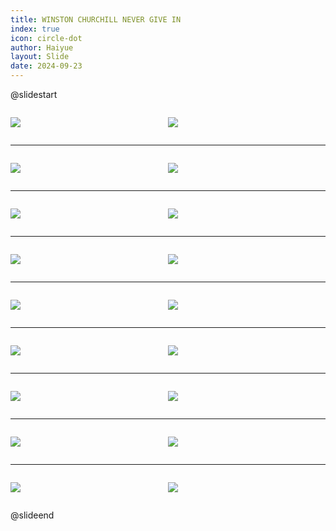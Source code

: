 ```yaml
---
title: WINSTON CHURCHILL NEVER GIVE IN
index: true
icon: circle-dot
author: Haiyue
layout: Slide
date: 2024-09-23
---
```

 
@slidestart

<div style="display:flex">
<div style="flex:1">

![](https://raw.githubusercontent.com/yclord/reading/refs/heads/master/english/Level-Y/WINSTON%20CHURCHILL%20NEVER%20GIVE%20IN/001.webp)
</div>
<div style="flex:1">

![](https://raw.githubusercontent.com/yclord/reading/refs/heads/master/english/Level-Y/WINSTON%20CHURCHILL%20NEVER%20GIVE%20IN/002.webp)
</div>
</div>

---

<div style="display:flex">
<div style="flex:1">

![](https://raw.githubusercontent.com/yclord/reading/refs/heads/master/english/Level-Y/WINSTON%20CHURCHILL%20NEVER%20GIVE%20IN/003.webp)
</div>
<div style="flex:1">

![](https://raw.githubusercontent.com/yclord/reading/refs/heads/master/english/Level-Y/WINSTON%20CHURCHILL%20NEVER%20GIVE%20IN/004.webp)
</div>
</div>

---

<div style="display:flex">
<div style="flex:1">

![](https://raw.githubusercontent.com/yclord/reading/refs/heads/master/english/Level-Y/WINSTON%20CHURCHILL%20NEVER%20GIVE%20IN/005.webp)
</div>
<div style="flex:1">

![](https://raw.githubusercontent.com/yclord/reading/refs/heads/master/english/Level-Y/WINSTON%20CHURCHILL%20NEVER%20GIVE%20IN/006.webp)
</div>
</div>

---

<div style="display:flex">
<div style="flex:1">

![](https://raw.githubusercontent.com/yclord/reading/refs/heads/master/english/Level-Y/WINSTON%20CHURCHILL%20NEVER%20GIVE%20IN/007.webp)
</div>
<div style="flex:1">

![](https://raw.githubusercontent.com/yclord/reading/refs/heads/master/english/Level-Y/WINSTON%20CHURCHILL%20NEVER%20GIVE%20IN/008.webp)
</div>
</div>

---

<div style="display:flex">
<div style="flex:1">

![](https://raw.githubusercontent.com/yclord/reading/refs/heads/master/english/Level-Y/WINSTON%20CHURCHILL%20NEVER%20GIVE%20IN/009.webp)
</div>
<div style="flex:1">

![](https://raw.githubusercontent.com/yclord/reading/refs/heads/master/english/Level-Y/WINSTON%20CHURCHILL%20NEVER%20GIVE%20IN/010.webp)
</div>
</div>

---

<div style="display:flex">
<div style="flex:1">

![](https://raw.githubusercontent.com/yclord/reading/refs/heads/master/english/Level-Y/WINSTON%20CHURCHILL%20NEVER%20GIVE%20IN/011.webp)
</div>
<div style="flex:1">

![](https://raw.githubusercontent.com/yclord/reading/refs/heads/master/english/Level-Y/WINSTON%20CHURCHILL%20NEVER%20GIVE%20IN/012.webp)
</div>
</div>

---

<div style="display:flex">
<div style="flex:1">

![](https://raw.githubusercontent.com/yclord/reading/refs/heads/master/english/Level-Y/WINSTON%20CHURCHILL%20NEVER%20GIVE%20IN/013.webp)
</div>
<div style="flex:1">

![](https://raw.githubusercontent.com/yclord/reading/refs/heads/master/english/Level-Y/WINSTON%20CHURCHILL%20NEVER%20GIVE%20IN/014.webp)
</div>
</div>

---

<div style="display:flex">
<div style="flex:1">

![](https://raw.githubusercontent.com/yclord/reading/refs/heads/master/english/Level-Y/WINSTON%20CHURCHILL%20NEVER%20GIVE%20IN/015.webp)
</div>
<div style="flex:1">

![](https://raw.githubusercontent.com/yclord/reading/refs/heads/master/english/Level-Y/WINSTON%20CHURCHILL%20NEVER%20GIVE%20IN/016.webp)
</div>
</div>

---

<div style="display:flex">
<div style="flex:1">

![](https://raw.githubusercontent.com/yclord/reading/refs/heads/master/english/Level-Y/WINSTON%20CHURCHILL%20NEVER%20GIVE%20IN/017.webp)
</div>
<div style="flex:1">

![](https://raw.githubusercontent.com/yclord/reading/refs/heads/master/english/Level-Y/WINSTON%20CHURCHILL%20NEVER%20GIVE%20IN/018.webp)
</div>
</div>

@slideend